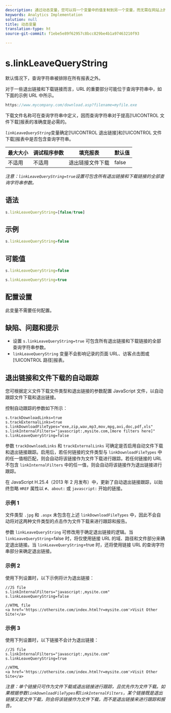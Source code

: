 ```yaml
---
description: 通过动态变量，您可以将一个变量中的值复制到另一个变量，而无需在网站上的图像请求中多次键入完整的值。
keywords: Analytics Implementation
solution: null
title: 动态变量
translation-type: ht
source-git-commit: f1ebe5e89f62957c8bcc829be4b1a97463210f93

---
```



# s.linkLeaveQueryString

默认情况下，查询字符串被排除在所有报表之外。

对于一些退出链接和下载链接而言，URL 的重要部分可能位于查询字符串中，如下面的示例 URL 中所示。

```js
https://www.mycompany.com/download.asp?filename=myfile.exe
```

下载文件名称可在查询字符串中定义，因而查询字符串对于提高[!UICONTROL 文件下载]报表的准确度是必需的。

*`linkLeaveQueryString`*&#x200B;变量确定[!UICONTROL 退出链接]和[!UICONTROL 文件下载]报表中是否包含查询字符串。

| 最大大小 | 调试程序参数 | 填充报表 | 默认值 |
|--- |--- |--- |--- |
| 不适用 | 不适用 | 退出链接文件下载 | false |

*注意：`linkLeaveQueryString=true`设置可包含所有退出链接和下载链接的全部查询字符串参数。*

## 语法

```js
s.linkLeaveQueryString=[false/true]
```

## 示例

```js
s.linkLeaveQueryString=false
```

## 可能值

```js
s.linkLeaveQueryString=false
```

```js
s.linkLeaveQueryString=true
```

## 配置设置

此变量不需要任何配置。

## 缺陷、问题和提示

* 设置 `s.linkLeaveQueryString=true` 可包含所有退出链接和下载链接的全部查询字符串参数。
* `linkLeaveQueryString` 变量不会影响记录的页面 URL、访客点击图或[!UICONTROL 路径]报表。

## 退出链接和文件下载的自动跟踪

您可根据定义文件下载文件类型和退出链接的参数配置 JavaScript 文件，以自动跟踪文件下载和退出链接。

控制自动跟踪的参数如下所示：

```
s.trackDownloadLinks=true 
s.trackExternalLinks=true 
s.linkDownloadFileTypes="exe,zip,wav,mp3,mov,mpg,avi,doc,pdf,xls" 
s.linkInternalFilters="javascript:,mysite.com,[more filters here]" 
s.linkLeaveQueryString=false 
```

参数 `trackDownloadLinks` 和 `trackExternalLinks` 可确定是否启用自动文件下载和退出链接跟踪。启用后，若任何链接的文件类型与 `linkDownloadFileTypes` 中的任一值相匹配，则会自动将该链接作为文件下载进行跟踪。若任何链接的 URL 不包含 `linkInternalFilters` 中的任一值，则会自动将该链接作为退出链接进行跟踪。

在 JavaScript H.25.4（2013 年 2 月发布）中，更新了自动退出链接跟踪，以始终忽略 `HREF` 属性以 `#`、`about:` 或 `javascript:` 开始的链接。

### 示例 1

文件类型 `.jpg` 和 `.aspx` 未包含在上述 `linkDownloadFileTypes` 中，因此不会自动将对这两种文件类型的点击作为文件下载来进行跟踪和报告。

参数 `linkLeaveQueryString` 可修改用于确定退出链接的逻辑。当 `linkLeaveQueryString`=false 时，将仅使用链接 URL 的域、路径和文件部分来确定退出链接。当 `linkLeaveQueryString`=true 时，还将使用链接 URL 的查询字符串部分来确定退出链接。

### 示例 2

使用下列设置时，以下示例将计为退出链接：

```
//JS file  
s.linkInternalFilters="javascript:,mysite.com" 
s.linkLeaveQueryString=false 
 
//HTML file 
<a href='https://othersite.com/index.html?r=mysite.com'>Visit Other Site!</a> 
```

### 示例 3

使用下列设置时，以下链接不会计为退出链接：

```
//JS file  
s.linkInternalFilters="javascript:,mysite.com" 
s.linkLeaveQueryString=true 
 
//HTML  
<a href='https://othersite.com/index.html?r=mysite.com'>Visit Other Site</a> 
```

*注意：单个链接只可作为文件下载或退出链接进行跟踪，且优先作为文件下载。如果根据参数`linkDownloadFileTypes`和`linkInternalFilters`，某个链接既是退出链接又是文件下载，则会将该链接作为文件下载，而不是退出链接来进行跟踪和报告。*